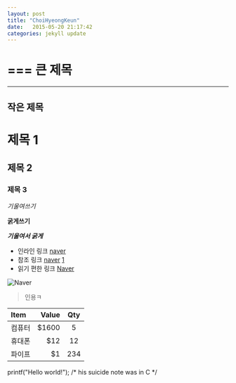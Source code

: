 ```yaml
---
layout: post
title: "ChoiHyeongKeun"
date:   2015-05-20 21:17:42
categories: jekyll update
---
```


===
큰 제목
===

---
작은 제목
---

# 제목 1

## 제목 2

### 제목 3

*기울여쓰기*

**굵게쓰기**

***기울여서 굵게***

* 인라인 링크 [naver](http://naver.com)
* 참조 링크 [naver] [1]
* 읽기 편한 링크 [Naver]

[1]: http://naver.com
[Naver]: http://naver.com

![Naver](http://img.naver.net/static/www/u/2013/0731/nmms_224940510.gif)

> 인용ㅋ

|Item    |Value |Qty  |
|:-------|----: |:---:|
|컴퓨터   |$1600 | 5   |
|휴대폰   |$12   | 12  |
|파이프   |$1    | 234 |


printf("Hello world!"); /* his suicide note was in C */
